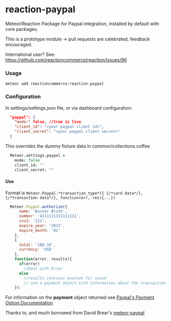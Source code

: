 reaction-paypal
=============

Meteor/Reaction Package for Paypal integration, installed by default with core packages.

This is a prototype module -> pull requests are celebrated, feedback encouraged.

International user? See: https://github.com/reactioncommerce/reaction/issues/96

### Usage
```console
meteor add reactioncommerce:reaction-paypal
```

### Configuration
In settings/settings.json file, or via dashboard configuration:
```json
  "paypal": {
    "mode:" false, //true is live
    "client_id": "<your paypal client id>",
    "client_secret": "<your paypal client secret>"
  }
```

This overrides the dummy fixture data in common/collections.coffee

```coffeescript
  Meteor.settings.paypal =
    mode: false
    client_id: ""
    client_secret: ""
```

#### Use

Format is `Meteor.Paypal.*transaction_type*({ {/*card data*/}, {/*transaction data*/}, function(err, res){...})`

```javascript
  Meteor.Paypal.authorize({
      name: 'Buster Bluth',
      number: '4111111111111111',
      cvv2: '123',
      expire_year: '2015',
      expire_month: '01'
    },
    {
      total: '100.10',
      currency: 'USD'
    },
    function(error, results){
      if(error)
        //Deal with Error
      else
        //results contains boolean for saved
        // and a payment object with information about the transaction
    });
```

For information on the **payment** object returned see [Paypal's Payment Option Documentation](https://developer.paypal.com/webapps/developer/docs/api/#common-payments-objects)


Thanks to, and much borrowed from David Brear's [meteor-paypal](https://github.com/DavidBrear/meteor-paypal.git)
